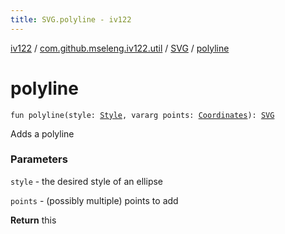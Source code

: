 ```yaml
---
title: SVG.polyline - iv122
---
```


[iv122](../../index.md) / [com.github.mseleng.iv122.util](../index.md) / [SVG](index.md) / [polyline](.)

# polyline

`fun polyline(style: `[`Style`](../-style/index.md)`, vararg points: `[`Coordinates`](../-coordinates/index.md)`): `[`SVG`](index.md)

Adds a polyline

### Parameters

`style` - the desired style of an ellipse

`points` - (possibly multiple) points to add

**Return**
this

